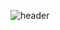 ![header](https://capsule-render.vercel.app/api?type=cylinder&color=000000&height=150&section=header&text=choooii&fontColor=ffffff&fontSize=70&animation=fadeIn&fontAlignY=55)

<!--
**choooii/choooii** is a ✨ _special_ ✨ repository because its `README.md` (this file) appears on your GitHub profile.

Here are some ideas to get you started:

- 🔭 I’m currently working on ...
- 🌱 I’m currently learning ...
- 👯 I’m looking to collaborate on ...
- 🤔 I’m looking for help with ...
- 💬 Ask me about ...
- 📫 How to reach me: ...
- 😄 Pronouns: ...
- ⚡ Fun fact: ...
-->
